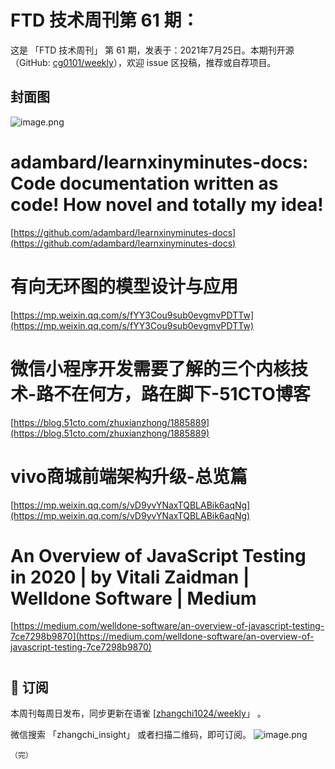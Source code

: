 # FTD 技术周刊第 61 期：
这是 「FTD 技术周刊」 第 61 期，发表于：2021年7月25日。本期刊开源（GitHub: [cg0101/weekly](https://github.com/cg0101/weekly)），欢迎 issue 区投稿，推荐或自荐项目。
## 封面图


![image.png](https://cdn.nlark.com/yuque/0/2020/png/132503/1606727153961-35cca9f4-2ec2-4ce7-88aa-a11eb2189c89.png#height=1619&id=WVsMF&margin=%5Bobject%20Object%5D&name=image.png&originHeight=1619&originWidth=1080&originalType=binary&size=2197127&status=done&style=none&width=1080)
# adambard/learnxinyminutes-docs: Code documentation written as code! How novel and totally my idea!
[https://github.com/adambard/learnxinyminutes-docs](https://github.com/adambard/learnxinyminutes-docs)
# 
# 有向无环图的模型设计与应用
[https://mp.weixin.qq.com/s/fYY3Cou9sub0evgmvPDTTw](https://mp.weixin.qq.com/s/fYY3Cou9sub0evgmvPDTTw)
# 
# 微信小程序开发需要了解的三个内核技术-路不在何方，路在脚下-51CTO博客
[https://blog.51cto.com/zhuxianzhong/1885889](https://blog.51cto.com/zhuxianzhong/1885889)
# 
# vivo商城前端架构升级-总览篇
[https://mp.weixin.qq.com/s/vD9yvYNaxTQBLABik6aqNg](https://mp.weixin.qq.com/s/vD9yvYNaxTQBLABik6aqNg)<br />

# An Overview of JavaScript Testing in 2020 | by Vitali Zaidman | Welldone Software | Medium
[https://medium.com/welldone-software/an-overview-of-javascript-testing-7ce7298b9870](https://medium.com/welldone-software/an-overview-of-javascript-testing-7ce7298b9870)
# 





## 📅 订阅
本周刊每周日发布，同步更新在语雀 [[zhangchi1024/weekly](https://www.yuque.com/zhangchi1024/weekly)」 。


微信搜索 「zhangchi_insight」 或者扫描二维码，即可订阅。
    ![image.png](https://cdn.nlark.com/yuque/0/2021/jpeg/132503/1640750963398-e8538e9e-6b96-46f7-abff-c93b56bdd377.jpeg?x-oss-process=image%2Fwatermark%2Ctype_d3F5LW1pY3JvaGVp%2Csize_36%2Ctext_5byg6amw%2Ccolor_FFFFFF%2Cshadow_50%2Ct_80%2Cg_se%2Cx_10%2Cy_10%2Fresize%2Cw_426%2Climit_0)
    
    （完）